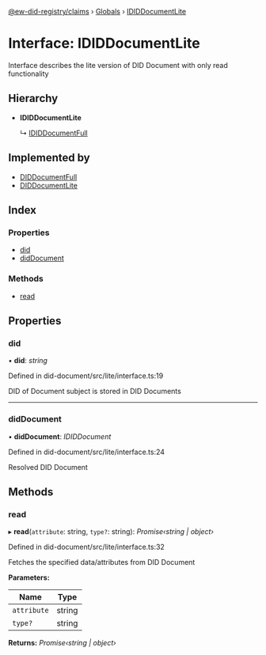 [@ew-did-registry/claims](../README.md) › [Globals](../globals.md) › [IDIDDocumentLite](ididdocumentlite.md)

# Interface: IDIDDocumentLite

Interface describes the lite version of DID Document with only read functionality

## Hierarchy

* **IDIDDocumentLite**

  ↳ [IDIDDocumentFull](ididdocumentfull.md)

## Implemented by

* [DIDDocumentFull](../classes/diddocumentfull.md)
* [DIDDocumentLite](../classes/diddocumentlite.md)

## Index

### Properties

* [did](ididdocumentlite.md#did)
* [didDocument](ididdocumentlite.md#diddocument)

### Methods

* [read](ididdocumentlite.md#read)

## Properties

###  did

• **did**: *string*

Defined in did-document/src/lite/interface.ts:19

DID of Document subject is stored in DID Documents

___

###  didDocument

• **didDocument**: *IDIDDocument*

Defined in did-document/src/lite/interface.ts:24

Resolved DID Document

## Methods

###  read

▸ **read**(`attribute`: string, `type?`: string): *Promise‹string | object›*

Defined in did-document/src/lite/interface.ts:32

Fetches the specified data/attributes from DID Document

**Parameters:**

Name | Type |
------ | ------ |
`attribute` | string |
`type?` | string |

**Returns:** *Promise‹string | object›*
